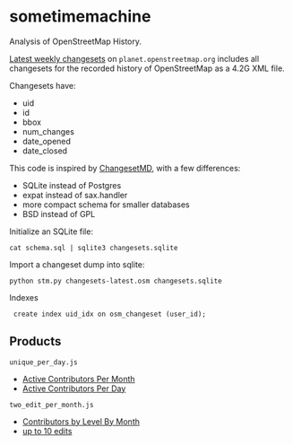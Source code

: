 # sometimemachine

Analysis of OpenStreetMap History.

[Latest weekly changesets](http://planet.openstreetmap.org/) on
`planet.openstreetmap.org` includes all changesets for the recorded
history of OpenStreetMap as a 4.2G XML file.

Changesets have:

* uid
* id
* bbox
* num_changes
* date_opened
* date_closed

This code is inspired by [ChangesetMD](https://github.com/ToeBee/ChangesetMD),
with a few differences:

* SQLite instead of Postgres
* expat instead of sax.handler
* more compact schema for smaller databases
* BSD instead of GPL

Initialize an SQLite file:

    cat schema.sql | sqlite3 changesets.sqlite

Import a changeset dump into sqlite:

    python stm.py changesets-latest.osm changesets.sqlite

 Indexes

     create index uid_idx on osm_changeset (user_id);

## Products

`unique_per_day.js`

* [Active Contributors Per Month](http://bl.ocks.org/3750490)
* [Active Contributors Per Day](http://bl.ocks.org/3750519)

`two_edit_per_month.js`

* [Contributors by Level By Month](http://bl.ocks.org/3751212)
* [up to 10 edits](http://bl.ocks.org/3751255)
